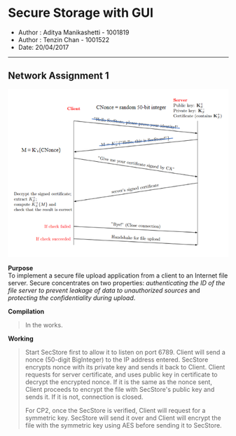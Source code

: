 # Secure Storage with GUI

* Author : Aditya Manikashetti - 1001819
* Author : Tenzin Chan - 1001522
* Date: 20/04/2017 

***

## Network Assignment 1

![alt text](https://raw.githubusercontent.com/mm-aditya/SecureStorageGUI/master/readme_resources/DiagramForHandshake.png)

**Purpose**  
To implement a secure file upload application from a client to an Internet file server. Secure concentrates on two properties: *authenticating the ID of the file server to prevent leakage of data to unauthorized sources* and *protecting the confidentiality during upload*. 
  
**Compilation**  
> In the works.

**Working**  
> Start SecStore first to allow it to listen on port 6789.
> Client will send a nonce (50-digit BigInteger) to the IP address entered.
> SecStore encrypts nonce with its private key and sends it back to Client.
> Client requests for server certificate, and uses public key in certificate to decrypt the encrypted nonce. If it is the same as the
> nonce sent, Client proceeds to encrypt the file with SecStore's public key and sends it. If it is not, connection is closed.
>
> For CP2, once the SecStore is verified, Client will request for a symmetric key. SecStore will send it over and Client will encrypt
> the file with the symmetric key using AES before sending it to SecStore.
